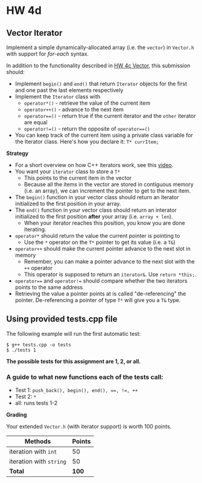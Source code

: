 # HW 4d

## Vector Iterator

Implement a simple dynamically-allocated array (i.e. the `vector`) in `Vector.h` with support for *for-each* syntax.

In addition to the functionality described in [HW 4c Vector](../homework4c-vector/instructions.md), this submission should:

- Implement `begin()` and `end()` that return `Iterator` objects for the first and one past the last elements respectively
- Implement the `Iterator` class with 
  - `operator*()` - retrieve the value of the current item
  - `operator++()` - advance to the next item
  - `operator==()` - return true if the current iterator and the `other` iterator are equal
  - `operator!=()` - return the opposite of `operator==()`
- You can keep track of the current item using a private class variable for the Iterator class. Here's how you declare it: `T* currItem;`

**Strategy**
* For a short overview on how C++ iterators work, see this [video](https://youtu.be/EgVWWVZ6AEY?si=E6OW03gKQWDeylRo).
* You want your `iterator` class to store a `T*`
  * This points to the current item in the vector
  * Because all the items in the vector are stored in contiguous memory (i.e. an array), we can increment the pointer to get to the next item.
* The `begin()` function in your vector class should return an iterator initialized to the first position in your array.
* The `end()` function in your vector class should return an interator initialized to the first position **after** your array (i.e. `array + len`).
  * When your iterator reaches this position, you know you are done iterating.
* `operator*` should return the value the current pointer is pointing to
  * Use the `*` operator on the `T*` pointer to get its value (i.e. a `T&`)
* `operator++` should make the current pointer advance to the next slot in memory
  * Remember, you can make a pointer advance to the next slot with the `++` operator
  * This operator is supposed to return an `iterator&`. Use `return *this;`.
* `operator==` and `operator!=` should compare whether the two iterators points to the same address
* Retrieving the value a pointer points at is called "de-referencing" the pointer. De-referencing a pointer of type `T*` will give you a `T&` type.


## Using provided tests.cpp file

The following example will run the first automatic test:
```
$ g++ tests.cpp -o tests
$ ./tests 1
```

**The possible tests for this assignment are 1, 2, or all.**

### A guide to what new functions each of the tests call:
* Test 1: `push_back(), begin(), end(), ==, !=, ++`
* Test 2: `*`
* all: runs tests 1-2

**Grading**

Your extended `Vector.h` (with iterator support) is worth 100 points.

| Methods                 | Points  |
| ----------------------- | ------- |
| iteration with `int`    | 50      |
| iteration with `string` | 50      |
| **Total**               | **100** |